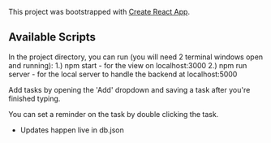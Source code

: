 This project was bootstrapped with [Create React App](https://github.com/facebook/create-react-app).

## Available Scripts

In the project directory, you can run (you will need 2 terminal windows open and running):
1.) npm start - for the view on localhost:3000
2.) npm run server - for the local server to handle the backend at localhost:5000

Add tasks by opening the 'Add' dropdown and saving a task after you're finished typing.

You can set a reminder on the task by double clicking the task. 

- Updates happen live in db.json

